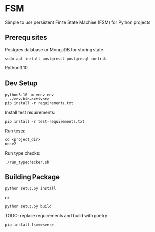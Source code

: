 # FSM
Simple to use persistent Finite State Machine (FSM) for Python projects


## Prerequisites

Postgres database or MongoDB for storing state.

    sudo apt install postgresql postgresql-contrib

Python3.10

## Dev Setup

    python3.10 -m venv env
    . ./env/bin/activate
    pip install -r requirements.txt

Install test requirements:

    pip install -r test-requirements.txt

Run tests:

    cd <project_dir>
    nose2

Run type checks:

    ./run_typechecker.sh

## Building Package

    python setup.py install

or

    python setup.py build

TODO: replace requirements and build with poetry

`pip install fsm==<ver>`
